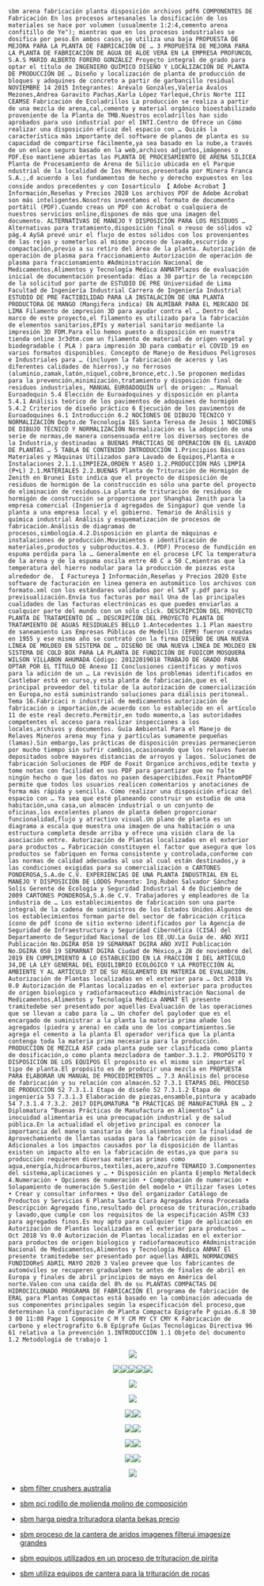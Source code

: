 
```
sbm arena fabricación planta disposición archivos pdf6 COMPONENTES DE Fabricación En los procesos artesanales la dosificación de los materiales se hace por volumen (usualmente 1:2:4,cemento arena confitillo de Ye"); mientras que en los procesos industriales se dosifica por peso.En ambos casos,se utiliza una baja PROPUESTA DE MEJORA PARA LA PLANTA DE FABRICACIÓN DE … 3 PROPUESTA DE MEJORA PARA LA PLANTA DE FABRICACIÓN DE AGUA DE ALOE VERA EN LA EMPRESA PROFUNCOL S.A.S MARIO ALBERTO FORERO GONZÁLEZ Proyecto integral de grado para optar el título de INGENIERO QUÍMICO DISEÑO Y LOCALIZACIÓN DE PLANTA DE PRODUCCIÓN DE … Diseño y localización de planta de producción de bloques y adoquines de concreto a partir de garbancillo residual NOVIEMBRE 14 2015 Integrantes: Arévalo Gonzáles,Valeria Ávalos Mezones,Andrea Garavito Pachas,Karla López Yarlequé,Chris Norte III CEAMSE Fabricación de Ecoladrillos La producción se realiza a partir de una mezcla de arena,cal,cemento y material orgánico bioestabilizado proveniente de la Planta de TMB.Nuestros ecoladrillos han sido aprobados para uso industrial por el INTI.Centro de Ofrece un Cómo realizar una disposición eficaz del espacio con … Quizás la característica más importante del software de planos de planta es su capacidad de compartirse fácilmente,ya sea basado en la nube,a través de un enlace seguro basado en la web,archivos adjuntos,imágenes o PDF.Eso mantiene abiertas las PLANTA DE PROCESAMIENTO DE ARENA SILICEA Planta de Procesamiento de Arena de Silicio ubicada en el Parque ndustrial de la localidad de Ios Menucos,presentada por Minera Franca S.A.;,d acuerdo a los fundamentos de hecho y derecho expuestos en los conside andos precedentes y con Iosartículo 【 Adobe Acrobat 】Información,Reseñas y Precios 2020 Los archivos PDF de Adobe Acrobat son más inteligentes.Nosotros inventamos el formato de documento portátil (PDF).Cuando creas un PDF con Acrobat o cualquiera de nuestros servicios online,dispones de más que una imagen del documento. ALTERNATIVAS DE MANEJO Y DISPOSICIÓN PARA LOS RESIDUOS … Alternativas para tratamiento,disposición final o reuso de sólidos v2 pág.4 AySA prevé unir el flujo de estos sólidos con los provenientes de las rejas y someterlos al mismo proceso de lavado,escurrido y compactación,previo a su retiro del área de la planta. Autorización de operación de plasma para fraccionamiento Autorización de operación de plasma para fraccionamiento #Administración Nacional de Medicamentos,Alimentos y Tecnología Médica ANMATPlazos de evaluación inicial de documentación presentada: días a 30 partir de la recepción de la solicitud por parte de ESTUDIO DE PRE Universidad de Lima Facultad de Ingeniería Industrial Carrera de Ingeniería Industrial ESTUDIO DE PRE FACTIBILIDAD PARA LA INSTALACIÓN DE UNA PLANTA PRODUCTORA DE MANGO (Mangifera indica) EN ALMÍBAR PARA EL MERCADO DE LIMA Filamento de impresión 3D para ayudar contra el … Dentro del marco de este proyecto,el filamento es utilizado para la fabricación de elementos sanitarios,EPIs y material sanitario mediante la impresión 3D FDM.Para ello hemos puesto a disposición en nuestra tienda online 3r3dtm.com un filamento de material de origen vegetal y biodegradable ( PLA ) para impresión 3D para combatir el COVID 19 en varios formatos disponibles. Concepto de Manejo de Residuos Peligrosos e Industriales para … (incluyen la fabricación de aceros y las diferentes calidades de hierros),y no ferrosos (aluminio,zamak,latón,níquel,cobre,bronce,etc.).Se proponen medidas para la prevención,minimización,tratamiento y disposición final de residuos industriales, MANUAL EUROADOQUÍN url de origen: … Manual Euroadoquin 5.4 Elección de Euroadoquines y disposición en planta 5.4.1 Análisis teórico de los pavimentos de adoquines de hormigón 5.4.2 Criterios de diseño práctico 6 Ejecución de los pavimentos de Euroadoquines 6.1 Introducción 6.2 NOCIONES DE DIBUJO TÉCNICO Y NORMALIZACIÓN Depto.de Tecnología IES Santa Teresa de Jesús 1 NOCIONES DE DIBUJO TÉCNICO Y NORMALIZACIÓN Normalización es la adopción de una serie de normas,de manera consensuada entre los diversos sectores de la Industria,y destinadas a BUENAS PRÁCTICAS DE OPERACIÓN EN EL LAVADO DE PLANTAS … 5 TABLA DE CONTENIDO INTRODUCCIÓN 1.Principios Básicos Materiales y Máquinas Utilizados para Lavado de Equipos,Planta e Instalaciones 2.1.1.LIMPIEZA,ORDEN Y ASEO 1.2.PRODUCCIÓN MÁS LIMPIA (P+L) 2.1.MATERIALES 2.2.BUENAS Planta de Trituración de Hormigón de Zenith en Brunei Esto indica que el proyecto de disposición de residuos de hormigón de la construcción es sólo una parte del proyecto de eliminación de residuos.La planta de trituración de residuos de hormigón de construcción se proporciona por Shanghai Zenith para la empresa comercial (Ingeniería d agregados de Singapur) que vende la planta a una empresa local y el gobierno. Temario de Análisis y química industrial Análisis y esquematización de procesos de fabricación.Análisis de diagramas de procesos,simbología.4.2.Disposición en planta de máquinas e instalaciones de producción.Movimientos e identificación de materiales,productos y subproductos.4.3. (PDF) Proceso de fundición en espuma perdida para la … Generalmente en el proceso LFC la temperatura de la arena y de la espuma oscila entre 40 C a 50 C,mientras que la temperatura del hierro nodular para la producción de piezas esta alrededor de. 【 Factureya 】Información,Reseñas y Precios 2020 Este software de facturación en linea genera en automático los archivos con formato.xml con los estándares validados por el SAT y.pdf para su previsualización.Envía tus facturas por mail Una de las principales cualidades de las facturas electrónicas es que puedes enviarlas a cualquier parte del mundo con un sólo click. DESCRIPCIÓN DEL PROYECTO PLANTA DE TRATAMIENTO DE … DESCRIPCIÓN DEL PROYECTO PLANTA DE TRATAMIENTO DE AGUAS RESIDUALES BELLO 1.Antecedentes 1.1 Plan maestro de saneamiento Las Empresas Públicas de Medellín (EPM) fueron creadas en 1955 y ese mismo año se contrató con la firma DISEÑO DE UNA NUEVA LÍNEA DE MOLDEO EN SISTEMA DE … DISEÑO DE UNA NUEVA LÍNEA DE MOLDEO EN SISTEMA DE COLD BOX PARA LA PLANTA DE FUNDICIÓN DE FUDICOM MOSQUERA WILSON VILLABON AHUMADA Código: 20122019018 TRABAJO DE GRADO PARA OPTAR POR EL TÍTULO DE Anexo II Conclusiones científicas y motivos para la adición de un … La revisión de los problemas identificados en Castlebar está en curso,y esta planta de fabricación,que es el principal proveedor del titular de la autorización de comercialización en Europa,no está suministrando soluciones para diálisis peritoneal. Tema 16.Fabricaci n industrial de medicamentos autorización de fabricación o importación,de acuerdo con lo establecido en el artículo 11 de este real decreto.Permitir,en todo momento,a las autoridades competentes el acceso para realizar inspecciones a los locales,archivos y documentos. Guía Ambiental Para el Manejo de Relaves Mineros arena muy fina y partículas sumamente pequeñas (lamas).Sin embargo,las prácticas de disposición previas permanecieron por mucho tiempo sin sufrir cambios,ocasionando que los relaves fueran depositados sobre mayores distancias de arroyos y lagos. Soluciones de fabricación Soluciones de PDF de Foxit Organice archivos,edite texto y tome notas con facilidad en sus PDF para garantizar que no falte ningún hecho o que los datos no pasen desapercibidos.Foxit PhantomPDF permite que todos los usuarios realicen comentarios y anotaciones de forma más rápida y sencilla. Cómo realizar una disposición eficaz del espacio con … Ya sea que esté planeando construir un estudio de una habitación,una casa,un almacén industrial o un conjunto de oficinas,los excelentes planos de planta deben proporcionar funcionalidad,flujo y atractivo visual.Un plano de planta es un diagrama a escala que muestra una imagen de una habitación o una estructura completa desde arriba y ofrece una visión clara de la asociación entre. Autorización de Plantas localizadas en el exterior para productos … Fabricación constituyen el factor que asegura que los productos se fabriquen en forma consistente y controlada,conforme con las normas de calidad adecuadas al uso al cual están destinados,y a las condiciones exigidas para su comercialización o CARTONES PONDEROSA,S.A.de C.V. EXPERIENCIAS DE UNA PLANTA INDUSTRIAL EN EL MANEJO Y DISPOSICIÓN DE LODOS Ponente: Ing.Rubén Salvador Sánchez Solís Gerente de Ecología y Seguridad Industrial 4 de Diciembre de 2009 CARTONES PONDEROSA,S.A.de C.V. Trabajadores y empleadores de la industria de … Los establecimientos de fabricación son una parte integral de la cadena de suministros de los Estados Unidos.Algunos de los establecimientos forman parte del sector de fabricación crítica ícono de pdf ícono de sitio externo identificados por la Agencia de Seguridad de Infraestructura y Seguridad Cibernética (CISA) del Departamento de Seguridad Nacional de los EE.UU.La Guía de. AÑO XVII Publicación No.DGIRA 058 19 SEMARNAT DGIRA AÑO XVII Publicación No.DGIRA 058 19 SEMARNAT DGIRA Ciudad de México,a 28 de noviembre del 2019 EN CUMPLIMIENTO A LO ESTABLECIDO EN LA FRACCIÓN I DEL ARTÍCULO 34,DE LA LEY GENERAL DEL EQUILIBRIO ECOLÓGICO Y LA PROTECCIÓN AL AMBIENTE Y AL ARTÍCULO 37 DE SU REGLAMENTO EN MATERIA DE EVALUACIÓN. Autorización de Plantas localizadas en el exterior para … Oct 2018 Vs 0.0 Autorización de Plantas localizadas en el exterior para productos de origen biologico y radiofarmaceutico #Administración Nacional de Medicamentos,Alimentos y Tecnología Médica ANMAT El presente tramitedebe ser presentado por aquellas Evaluación de las operaciones que se llevan a cabo para la … Un chofer del payloder que es el encargado de suministrar a la planta la materia prima añade los agregados (piedra y arena) en cada uno de los compartimientos.Se agrega el cemento a la planta El operador verifica que la planta contenga toda la materia prima necesaria para la producción. PRODUCCION DE MEZCLA ASF cada planta pude ser clasificada como planta de dosificación,o como planta mezcladora de tambor.3.1.2. PROPÓSITO Y DISPOSICIÓN DE LOS EQUIPOS El propósito es el mismo sin importar el tipo de planta.El propósito es de producir una mezcla en PROPUESTA PARA ELABORAR UN MANUAL DE PROCEDIMIENTOS … 7.3 Análisis del proceso de fabricación y su relación con almacén.52 7.3.1 ETAPAS DEL PROCESO DE PRODUCCIÓN 52 7.3.1.1 Etapa de diseño 52 7.3.1.2 Etapa de ingeniería 53 7.3.1.3 Elaboración de piezas,ensamble,pintura y acabado 54 7.3.1.4 7.3.2. 2017 DIPLOMATURA “B PRÁCTICAS DE MANUFACTURA EN … 2 Diplomatura “Buenas Prácticas de Manufactura en Alimentos” La inocuidad alimentaria es una preocupación industrial y de salud pública.En la actualidad el objetivo principal es conocer la importancia del manejo sanitario de los alimentos con la finalidad de Aprovechamiento de llantas usadas para la fabricación de pisos … Adicionales a los impactos causados por la disposición de llantas existen un impacto alto en la fabricación de estas,ya que para su producción requieren diversas materias primas como agua,energía,hidrocarburos,textiles,acero,azufre TEMARIO 3.Componentes del sistema,aplicaciones y … • Disposición en planta Ejemplo Metaldeck 4.Numeración • Opciones de numeración • Comprobación de numeración • Solapamiento de numeración 5.Gestión del modelo • Utilizar fases Lotes • Crear y consultar informes • Uso del organizador Catálogo de Productos y Servicios 6 Planta Santa Clara Agregados Arena Procesada Descripción Agregado fino,resultado del proceso de trituración,cribado y lavado,que cumple con los requisitos de la especificación ASTM C33 para agregados finos.Es muy apto para cualquier tipo de aplicación en Autorización de Plantas localizadas en el exterior para productos … Oct 2018 Vs 0.0 Autorización de Plantas localizadas en el exterior para productos de origen biologico y radiofarmaceutico #Administración Nacional de Medicamentos,Alimentos y Tecnología Médica ANMAT El presente tramitedebe ser presentado por aquellas ABRIL NORMACONES FUNDIDOReS AbRIL MAYO 2020 3 Valeo prevee que los fabricantes de automóviles se recuperen gradualmen te antes de finales de abril en Europa y finales de abril principios de mayo en América del norte.Valeo con una caída del 8% de su PLANTAS COMPACTAS DE HIDROCICLONADO PROGRAMA DE FABRICACIÓN El programa de fabricación de ERAL para Plantas Compactas está basado en la combinación adecuada de sus componentes principales según la especificación del proceso,que determinan la configuración de Planta Compacta Epígrafe P guias.6.8 30 3 00 11:08 Page 1 Composite C M Y CM MY CY CMY K Fabricación de carbono y electrografito 6.8 Epígrafe Guías Tecnológicas Directiva 96 61 relativa a la prevención 1.INTRODUCCIÓN 1.1 Objeto del documento 1.2 Metodología de trabajo 1 
```

<div align="center">

<a href="https://es-crusher.shibang-china.com/github&k=sbm+arena+fabricaci%C3%B3n+planta+disposici%C3%B3n+archivos+pdf"><img src="https://static.shibang-china.com/es/crusher/logo.jpg"></a>

<a href="https://es-crusher.shibang-china.com/github&k=sbm+arena+fabricaci%C3%B3n+planta+disposici%C3%B3n+archivos+pdf"><img src="https://static.shibang-china.com/es/crusher/index.jpg"></a><a href="https://es-crusher.shibang-china.com/material.htmlgithub&k=sbm+arena+fabricaci%C3%B3n+planta+disposici%C3%B3n+archivos+pdf"><img src="https://static.shibang-china.com/es/crusher/material.jpg"></a><a href="https://es-crusher.shibang-china.com/application.htmlgithub&k=sbm+arena+fabricaci%C3%B3n+planta+disposici%C3%B3n+archivos+pdf"><img src="https://static.shibang-china.com/es/crusher/application.jpg"></a><a href="https://es-crusher.shibang-china.com/aboutus.htmlgithub&k=sbm+arena+fabricaci%C3%B3n+planta+disposici%C3%B3n+archivos+pdf"><img src="https://static.shibang-china.com/es/crusher/aboutus.jpg"></a><a href="https://es-crusher.shibang-china.com/contact.htmlgithub&k=sbm+arena+fabricaci%C3%B3n+planta+disposici%C3%B3n+archivos+pdf"><img src="https://static.shibang-china.com/es/crusher/contact.jpg"></a>

<a href="https://es-crusher.shibang-china.com/github&k=sbm+arena+fabricaci%C3%B3n+planta+disposici%C3%B3n+archivos+pdf"><img src="https://static.shibang-china.com/es/crusher/banner.jpg"></a>

<a href="https://swt.shibang-china.com/github&k=sbm+arena+fabricaci%C3%B3n+planta+disposici%C3%B3n+archivos+pdf"><img src="https://static.shibang-china.com/es/crusher/text.jpg"></a>

<a href="https://swt.shibang-china.com/github&k=sbm+arena+fabricaci%C3%B3n+planta+disposici%C3%B3n+archivos+pdf"><img src="https://static.shibang-china.com/es/crusher/chat.jpg"></a><a href="https://es-crusher.shibang-china.com/contact.htmlgithub&k=sbm+arena+fabricaci%C3%B3n+planta+disposici%C3%B3n+archivos+pdf"><img src="https://static.shibang-china.com/es/crusher/message.jpg"></a>

<a href="https://es-crusher.shibang-china.com/products/pe.htmlgithub&k=sbm+arena+fabricaci%C3%B3n+planta+disposici%C3%B3n+archivos+pdf"><img src="https://static.shibang-china.com/es/crusher/pe.jpg"></a><a href="https://es-crusher.shibang-china.com/products/pf.htmlgithub&k=sbm+arena+fabricaci%C3%B3n+planta+disposici%C3%B3n+archivos+pdf"><img src="https://static.shibang-china.com/es/crusher/pf.jpg"></a>

<a href="https://es-crusher.shibang-china.com/products/hpt.htmlgithub&k=sbm+arena+fabricaci%C3%B3n+planta+disposici%C3%B3n+archivos+pdf"><img src="https://static.shibang-china.com/es/crusher/hpt.jpg"></a><a href="https://es-crusher.shibang-china.com/products/vsi.htmlgithub&k=sbm+arena+fabricaci%C3%B3n+planta+disposici%C3%B3n+archivos+pdf"><img src="https://static.shibang-china.com/es/crusher/vsi.jpg"></a>

<a href="https://es-crusher.shibang-china.com/products/klv.htmlgithub&k=sbm+arena+fabricaci%C3%B3n+planta+disposici%C3%B3n+archivos+pdf"><img src="https://static.shibang-china.com/es/crusher/klv.jpg"></a><a href="https://es-crusher.shibang-china.com/products/portable.htmlgithub&k=sbm+arena+fabricaci%C3%B3n+planta+disposici%C3%B3n+archivos+pdf"><img src="https://static.shibang-china.com/es/crusher/portable.jpg"></a>

<a href="https://swt.shibang-china.com/github&k=sbm+arena+fabricaci%C3%B3n+planta+disposici%C3%B3n+archivos+pdf"><img src="https://static.shibang-china.com/es/crusher/case.jpg"></a>

</div>


* [sbm filter crushers australia](sbm%20filter%20crushers%20australia.md)

* [sbm pci rodillo de molienda molino de composición](sbm%20pci%20rodillo%20de%20molienda%20molino%20de%20composici%C3%B3n.md)

* [sbm harga piedra trituradora planta bekas precio](sbm%20harga%20piedra%20trituradora%20planta%20bekas%20precio.md)

* [sbm proceso de la cantera de aridos imagenes filterui imagesize grandes](sbm%20proceso%20de%20la%20cantera%20de%20aridos%20imagenes%20filterui%20imagesize%20grandes.md)

* [sbm equipos utilizados en un proceso de trituracion de pirita](sbm%20equipos%20utilizados%20en%20un%20proceso%20de%20trituracion%20de%20pirita.md)

* [sbm utiliza equipos de cantera para la trituración de rocas](sbm%20utiliza%20equipos%20de%20cantera%20para%20la%20trituraci%C3%B3n%20de%20rocas.md)